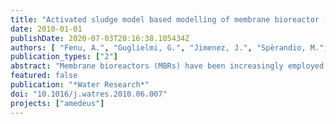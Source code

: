 ```yaml
---
title: "Activated sludge model based modelling of membrane bioreactor (MBR) processes: A critical review with special regard to MBR specifities"
date: 2010-01-01
publishDate: 2020-07-03T20:16:38.105434Z
authors: [ "Fenu, A.", "Guglielmi, G.", "Jimenez, J.", "Spèrandio, M.", "Saroj, D.", "Lesjean, B.", "Brepols, C.", "Thoeye, C.", "Nopens, I." ]
publication_types: ["2"]
abstract: "Membrane bioreactors (MBRs) have been increasingly employed for municipal and industrial wastewater treatment in the last decade. The efforts for modelling of such wastewater treatment systems have always targeted either the biological processes (treatment quality target) as well as the various aspects of engineering (cost effective design and operation). The development of Activated Sludge Models (ASM) was an important evolution in the modelling of Conventional Activated Sludge (CAS) processes and their use is now very well established. However, although they were initially developed to describe CAS processes, they have simply been transferred and applied to MBR processes. Recent studies on MBR biological processes have reported several crucial specificities: medium to very high sludge retention times, high mixed liquor concentration, accumulation of soluble microbial products (SMP) rejected by the membrane filtration step, and high aeration rates for scouring purposes. These aspects raise the question as to what extent the ASM framework is applicable to MBR processes. Several studies highlighting some of the aforementioned issues are scattered through the literature. Hence, through a concise and structured overview of the past developments and current state-of-the-art in biological modelling of MBR, this review explores ASMebased modelling applied to MBR processes. The work aims to synthesize previous studies and differentiates between unmodified and modified applications of ASM to MBR. Particular emphasis is placed on influent fractionation, biokinetics, and soluble microbial products (SMPs)/exo-polymeric substances (EPS) modelling"
featured: false
publication: "*Water Research*"
doi: "10.1016/j.watres.2010.06.007"
projects: ["amedeus"]
---
```


